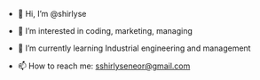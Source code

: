 - 👋 Hi, I’m @shirlyse
- 👀 I’m interested in coding, marketing, managing
- 🌱 I’m currently learning Industrial engineering and management

- 📫 How to reach me: sshirlyseneor@gmail.com


